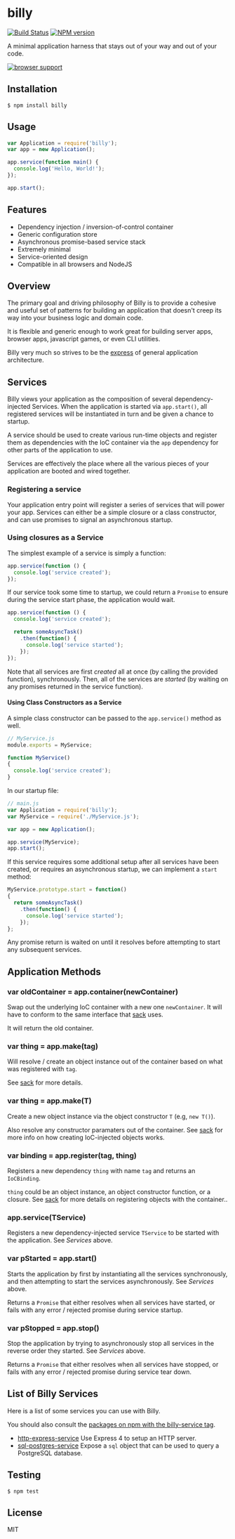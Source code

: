 # billy

[![Build Status](https://travis-ci.org/bvalosek/billy.png?branch=master)](https://travis-ci.org/bvalosek/billy)
[![NPM version](https://badge.fury.io/js/billy.png)](http://badge.fury.io/js/billy)

A minimal application harness that stays out of your way and out of your code.

[![browser support](https://ci.testling.com/bvalosek/billy.png)](https://ci.testling.com/bvalosek/billy)

## Installation

```
$ npm install billy
```

## Usage

```javascript
var Application = require('billy');
var app = new Application();

app.service(function main() {
  console.log('Hello, World!');
});

app.start();
```

## Features

* Dependency injection / inversion-of-control container
* Generic configuration store
* Asynchronous promise-based service stack
* Extremely minimal
* Service-oriented design
* Compatible in all browsers and NodeJS

## Overview

The primary goal and driving philosophy of Billy is to provide a cohesive and
useful set of patterns for building an application that doesn't creep its way
into your business logic and domain code.

It is flexible and generic enough to work great for building server apps,
browser apps, javascript games, or even CLI utilities.

Billy very much so strives to be the
[express](https://github.com/visionmedia/express) of general application
architecture.

## Services

Billy views your application as the composition of several dependency-injected
Services. When the application is started via `app.start()`, all registered
services will be instantiated in turn and be given a chance to startup.

A service should be used to create various run-time objects and register them
as dependencies with the IoC container via the `app` dependency for other parts
of the application to use.

Services are effectively the place where all the various pieces of your
application are booted and wired together.

### Registering a service

Your application entry point will register a series of services that will power
your app. Services can either be a simple closure or a class constructor, and
can use promises to signal an asynchronous startup.

### Using closures as a Service

The simplest example of a service is simply a function:

```javascript
app.service(function () {
  console.log('service created');
});
```

If our service took some time to startup, we could return a `Promise` to ensure
during the service start phase, the application would wait.

```javascript
app.service(function () {
  console.log('service created');

  return someAsyncTask()
    .then(function() {
      console.log('service started');
    });
});
```

Note that all services are first *created* all at once (by calling the provided
function), synchronously. Then, all of the services are *started* (by waiting
on any promises returned in the service function).

#### Using Class Constructors as a Service

A simple class constructor can be passed to the `app.service()` method as well.

```javascript
// MyService.js
module.exports = MyService;

function MyService()
{
  console.log('service created');
}
```

In our startup file:

```javascript
// main.js
var Application = require('billy');
var MyService = require('./MyService.js');

var app = new Application();

app.service(MyService);
app.start();
```

If this service requires some additional setup after all services have been
created, or requires an asynchronous startup, we can implement a `start`
method:

```javascript
MyService.prototype.start = function()
{
  return someAsyncTask()
    .then(function() {
      console.log('service started');
    });
};
```

Any promise return is waited on until it resolves before attempting to start
any subsequent services.

## Application Methods

### var oldContainer = app.container(newContainer)

Swap out the underlying IoC container with a new one `newContainer`. It will
have to conform to the same interface that
[sack](https://github.com/bvalosek/sack) uses.

It will return the old container.

### var thing = app.make(tag)

Will resolve / create an object instance out of the container based on what was
registered with `tag`.

See [sack](https://github.com/bvalosek/sack) for more details.

### var thing = app.make(T)

Create a new object instance via the object constructor `T` (e.g, `new T()`).

Also resolve any constructor paramaters out of the container. See
[sack](https://github.com/bvalosek/sack) for more info on how creating
IoC-injected objects works.

### var binding = app.register(tag, thing)

Registers a new dependency `thing` with name `tag` and returns an `IoCBinding`.

`thing` could be an object instance, an object constructor function, or a
closure. See [sack](https://github.com/bvalosek/sack) for more details on
registering objects with the container..

### app.service(TService)

Registers a new dependency-injected service `TService` to be started with the
application. See *Services* above.

### var pStarted = app.start()

Starts the application by first by instantiating all the services
synchronously, and then attempting to start the services asynchronously. See
*Services* above.

Returns a `Promise` that either resolves when all services have started, or
fails with any error / rejected promise during service startup.

### var pStopped = app.stop()

Stop the application by trying to asynchronously stop all services in the
reverse order they started. See *Services* above.

Returns a `Promise` that either resolves when all services have stopped, or
fails with any error / rejected promise during service tear down.

## List of Billy Services

Here is a list of some services you can use with Billy.

You should also consult the [packages on npm with the billy-service
tag](https://npmjs.org/browse/keyword/billy-service).

* [http-express-service](https://github.com/bvalosek/billy-http-express) Use
  Express 4 to setup an HTTP server.
* [sql-postgres-service](https://github.com/bvalosek/billy-sql-postgres) Expose
  a `sql` object that can be used to query a PostgreSQL database.

## Testing

```
$ npm test
```

## License

MIT
